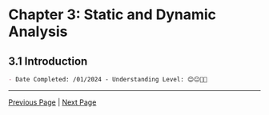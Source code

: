 # Chapter 3: Static and Dynamic Analysis

## 3.1 Introduction

```markdown
- Date Completed: /01/2024 - Understanding Level: 😊😐🤢🤮
```

---

[Previous Page](../2-white-box-test-techniques/2.8-selecting-a-white-box-test-technique.md) | [Next Page](3.2-static-analysis.md)
